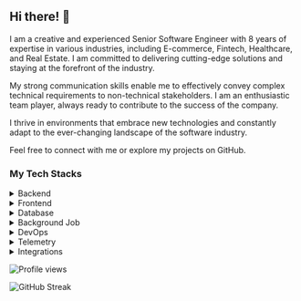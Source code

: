 ## Hi there! 👋

I am a creative and experienced Senior Software Engineer with 8 years of expertise in various industries, including E-commerce, Fintech, Healthcare, and Real Estate. I am committed to delivering cutting-edge solutions and staying at the forefront of the industry.

My strong communication skills enable me to effectively convey complex technical requirements to non-technical stakeholders. I am an enthusiastic team player, always ready to contribute to the success of the company.

I thrive in environments that embrace new technologies and constantly adapt to the ever-changing landscape of the software industry.

Feel free to connect with me or explore my projects on GitHub.

### My Tech Stacks

<details>
  <summary>Backend</summary>
  <ul>
    <li>
      <a href="https://github.com/ruby">
        <img src="https://avatars.githubusercontent.com/u/210414?s=20&v=4" /> Ruby
      </a>
    </li>
    <li>
      <a href="https://github.com/rails">
        <img src="https://avatars.githubusercontent.com/u/4223?s=20&v=4" /> Rails
      </a>
    </li>
    <li>
      <a href="https://github.com/python">
        <img src="https://avatars.githubusercontent.com/u/1525981?s=20&v=4" /> Python
      </a>
    </li>
    <li>
      <a href="https://github.com/nodejs">
        <img src="https://avatars.githubusercontent.com/u/9950313?s=20&v=4" /> Node.js
      </a>
    </li>
  </ul>
</details>

<details>
  <summary>Frontend</summary>
  <ul>
    <li>
      <a href="https://github.com/hotwired/">
        <img src="https://avatars.githubusercontent.com/u/75388917?s=20&v=4" /> Hotwire/Stimulus
      </a>
    </li>
    <li>
      <a href="https://github.com/emberjs/">
        <img src="https://avatars.githubusercontent.com/u/1253363?s=20&v=4" /> Ember.js
      </a>
    </li>
    <li>
      <a href="https://github.com/facebook/react">
        <img src="https://avatars.githubusercontent.com/u/6412038?s=20&v=4" /> ReactJS
      </a>
    </li>
    <li>
      <a href="https://github.com/vuejs">
        <img src="https://avatars.githubusercontent.com/u/6128107?s=20&v=4" /> VueJS
      </a>
    </li>
  </ul>
</details>

<details>
  <summary>Database</summary>
  <ul>
    <li>
      <a href="https://github.com/postgres">
        <img src="https://avatars.githubusercontent.com/u/177543?s=20&v=4" /> PostgreSQL
      </a>
    </li>
    <li>
      <a href="https://github.com/mysql">
        <img src="https://avatars.githubusercontent.com/u/2452804?s=20&v=4" /> MySQL
      </a>
    </li>
    <li>
      <a href="https://github.com/mongodb">
        <img src="https://avatars.githubusercontent.com/u/45120?s=20&v=4" /> MongoDB
      </a>
    </li>
    <li>
      <a href="https://github.com/redis">
        <img src="https://avatars.githubusercontent.com/u/1529926?s=20&v=4" /> Redis
      </a>
    </li>
  </ul>
</details>

<details>
  <summary>Background Job</summary>
  <ul>
    <li>
      <a href="https://github.com/sidekiq">
        <img src="https://avatars.githubusercontent.com/u/124714131?s=20&v=4" /> Sidekiq
      </a>
    </li>
    <li>
      <a href="https://github.com/bensheldon/good_job">
        GoodJob
      </a>
    </li>
    <li>
      <a href="https://github.com/karafka/">
        <img src="https://avatars.githubusercontent.com/u/13313336?s=20&v=4" /> Karafka
      </a>
    </li>
  </ul>
</details>

<details>
  <summary>DevOps</summary>
  <ul>
    <li>
      <a href="https://github.com/heroku">
        <img src="https://avatars.githubusercontent.com/u/23211?s=20&v=4" /> Heroku
      </a>
    </li>
    <li>
      <a href="https://github.com/aws">
        <img src="https://avatars.githubusercontent.com/u/2232217?s=20&v=4" /> AWS
      </a>
    </li>
    <li>
      <a href="https://github.com/hashicorp/terraform">
        Terraform
      </a>
    </li>
    <li>
      <a href="https://github.com/docker">
        <img src="https://avatars.githubusercontent.com/u/5429470?s=20&v=4" /> Docker
      </a>
    </li>
    <li>
      <a href="https://github.com/kubernetes">
        <img src="https://avatars.githubusercontent.com/u/13629408?s=20&v=4" /> Kubernetes
      </a>
    </li>
  </ul>
</details>

<details>
  <summary>Telemetry</summary>
  <ul>
    <li>
      <a href="https://github.com/sentry">
        <img src="https://avatars.githubusercontent.com/u/1396951?s=20&v=4" /> Sentry
      </a>
    </li>
    <li>
      <a href="https://github.com/appsignal">
        <img src="https://avatars.githubusercontent.com/u/3984134?s=20&v=4" /> AppSignal
      </a>
    </li>
    <li>
      <a href="https://github.com/rollbar">
        <img src="https://avatars.githubusercontent.com/u/3219584?s=20&v=4" /> Rollbar
      </a>
    </li>
    <li>
      <a href="https://github.com/honeybadger-io">
        <img src="https://avatars.githubusercontent.com/u/1898541?s=20&v=4" /> Honeybadger
      </a>
    </li>
    <li>
      <a href="https://github.com/newrelic">
        <img src="https://avatars.githubusercontent.com/u/31739?s=20&v=4" /> NewRelic
      </a>
    </li>
    <li>
      <a href="https://github.com/datadog">
        <img src="https://avatars.githubusercontent.com/u/365230?s=20&v=4" /> DataDog
      </a>
    </li>
    <li>
      <a href="https://github.com/logdna">
        <img src="https://avatars.githubusercontent.com/u/17461937?s=20&v=4" /> LogDNA
      </a>
    </li>
    <li>
      <a href="https://github.com/fullstorydev">
        <img src="https://avatars.githubusercontent.com/u/33756472?s=20&v=4" /> FullStory
      </a>
    </li>
    <li>
      <a href="https://github.com/microsoft/clarity">
        <img src="https://avatars.githubusercontent.com/u/6154722?s=20&v=4" /> Microsoft Clarity
      </a>
    </li>
  </ul>
</details>

<details>
  <summary>Integrations</summary>
  <ul>
    <li>
      <a href="https://github.com/stripe">
        <img src="https://avatars.githubusercontent.com/u/856813?s=20&v=4" /> Stripe
      </a>
    </li>
    <li>
      <a href="https://github.com/chargebee">
        <img src="https://avatars.githubusercontent.com/u/539100?s=20&v=4" /> ChargeBee
      </a>
    </li>
    <li>
      <a href="https://github.com/facebook">
        <img src="https://avatars.githubusercontent.com/u/69631?s=20&v=4" /> Facebook
      </a>
    </li>
    <li>
      <a href="https://github.com/twitter">
        <img src="https://avatars.githubusercontent.com/u/50278?s=20&v=4" /> Twitter
      </a>
    </li>
    <li>
      <a href="https://github.com/googleanalytics">
        <img src="https://avatars.githubusercontent.com/u/4327788?s=20&v=4" /> Google Analytics
      </a>
    </li>
    <li>
      <a href="https://github.com/HubSpot">
        <img src="https://avatars.githubusercontent.com/u/326419?s=20&v=4" /> HubSpot
      </a>
    </li>
  </ul>
</details>

![Profile views](https://gpvc.arturio.dev/remy727)

![GitHub Streak](https://github-readme-streak-stats.herokuapp.com/?user=remy727&theme=dark)

